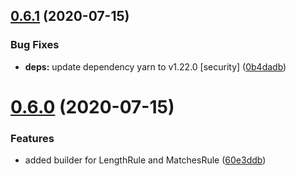 ## [0.6.1](https://github.com/ziccardi/json-data-validator/compare/0.6.0...0.6.1) (2020-07-15)


### Bug Fixes

* **deps:** update dependency yarn to v1.22.0 [security] ([0b4dadb](https://github.com/ziccardi/json-data-validator/commit/0b4dadb18dcc170df49eb33f71b7e1727b298b6d))



# [0.6.0](https://github.com/ziccardi/json-data-validator/compare/0.5.2...0.6.0) (2020-07-15)


### Features

* added builder for LengthRule and MatchesRule ([60e3ddb](https://github.com/ziccardi/json-data-validator/commit/60e3ddb0bd5a54b4f080d424003901d04374f639))



